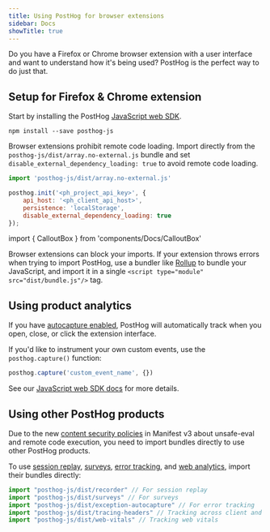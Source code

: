 ```yaml
---
title: Using PostHog for browser extensions
sidebar: Docs
showTitle: true
---
```


Do you have a Firefox or Chrome browser extension with a user interface and want to understand how it's being used? PostHog is the perfect way to do just that.

## Setup for Firefox & Chrome extension

Start by installing the PostHog [JavaScript web SDK](/docs/libraries/js).
```shell
npm install --save posthog-js
```

Browser extensions prohibit remote code loading. Import directly from the `posthog-js/dist/array.no-external.js` bundle and set `disable_external_dependency_loading: true` to avoid remote code loading.

```js
import 'posthog-js/dist/array.no-external.js'

posthog.init('<ph_project_api_key>', {
    api_host: '<ph_client_api_host>',
    persistence: 'localStorage',
    disable_external_dependency_loading: true
});
```

import { CalloutBox } from 'components/Docs/CalloutBox'

<CalloutBox icon="IconInfo" title="Bundling">

Browser extensions can block your imports. If your extension throws errors when trying to import PostHog, use a bundler like [Rollup](https://rollupjs.org/) to bundle your JavaScript, and import it in a single `<script type="module" src="dist/bundle.js"/>` tag.

</CalloutBox>

## Using product analytics

If you have [autocapture enabled](/docs/product-analytics/autocapture), PostHog will automatically track when you open, close, or click the extension interface.

If you'd like to instrument your own custom events, use the `posthog.capture()` function:

```js
posthog.capture('custom_event_name', {})
```

See our [JavaScript web SDK docs](/docs/integrate/client/js) for more details.

## Using other PostHog products

Due to the new [content security policies](https://developer.chrome.com/docs/extensions/develop/migrate/improve-security) in Manifest v3 about unsafe-eval and remote code execution, you need to import bundles directly to use other PostHog products.

To use [session replay](/docs/session-replay), [surveys](/docs/surveys), [error tracking](/docs/error-tracking), and [web analytics](/docs/web-analytics), import their bundles directly:

```js
import "posthog-js/dist/recorder" // For session replay
import "posthog-js/dist/surveys" // For surveys
import "posthog-js/dist/exception-autocapture" // For error tracking
import "posthog-js/dist/tracing-headers" // Tracking across client and server
import "posthog-js/dist/web-vitals" // Tracking web vitals
```